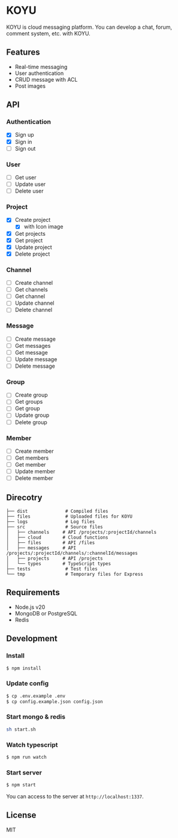 # KOYU

KOYU is cloud messaging platform. You can develop a chat, forum, comment system, etc. with KOYU.

## Features

- Real-time messaging
- User authentication
- CRUD message with ACL
- Post images

## API

### Authentication

- [x] Sign up
- [x] Sign in
- [ ] Sign out

### User

- [ ] Get user
- [ ] Update user
- [ ] Delete user

### Project

- [x] Create project
	- [x] with Icon image
- [x] Get projects
- [x] Get project
- [x] Update project
- [x] Delete project

### Channel

- [ ] Create channel
- [ ] Get channels
- [ ] Get channel
- [ ] Update channel
- [ ] Delete channel

### Message

- [ ] Create message
- [ ] Get messages
- [ ] Get message
- [ ] Update message
- [ ] Delete message

### Group

- [ ] Create group
- [ ] Get groups
- [ ] Get group
- [ ] Update group
- [ ] Delete group

### Member

- [ ] Create member
- [ ] Get members
- [ ] Get member
- [ ] Update member
- [ ] Delete member

## Direcotry

```
├── dist              # Compiled files
├── files             # Uploaded files for KOYU
├── logs              # Log files
├── src               # Source files
│   ├── channels     # API /projects/:projectId/channels
│   ├── cloud        # Cloud functions
│   ├── files        # API /files
│   ├── messages     # API /projects/:projectId/channels/:channelId/messages
│   ├── projects     # API /projects
│   └── types        # TypeScript types
├── tests             # Test files
└── tmp               # Temporary files for Express
```

## Requirements

- Node.js v20
- MongoDB or PostgreSQL
- Redis

## Development

### Install

```bash
$ npm install
```

### Update config

```bash
$ cp .env.example .env
$ cp config.example.json config.json
```

### Start mongo & redis

```bash
sh start.sh
```

### Watch typescript

```bash
$ npm run watch
```

### Start server

```bash
$ npm start
```

You can access to the server at `http://localhost:1337`.

## License

MIT

